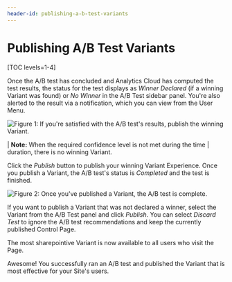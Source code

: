 ```yaml
---
header-id: publishing-a-b-test-variants
---
```


# Publishing A/B Test Variants

[TOC levels=1-4]

Once the A/B test has concluded and Analytics Cloud has computed the test
results, the status for the test displays as *Winner Declared* (if a winning
Variant was found) or *No Winner* in the A/B Test sidebar panel. You're
also alerted to the result via a notification, which you can view from the User
Menu.

![Figure 1: If you're satisfied with the A/B test's results, publish the winning Variant.](../../../images-dxp/ab-testing-winner.png)

| **Note:** When the required confidence level is not met during the time
| duration, there is no winning Variant.

Click the *Publish* button to publish your winning Variant Experience. Once you
publish a Variant, the A/B test's status is *Completed* and the test is
finished.

![Figure 2: Once you've published a Variant, the A/B test is complete.](../../../images-dxp/ab-test-complete.png)

If you want to publish a Variant that was not declared a winner, select the
Variant from the A/B Test panel and click *Publish*. You can select *Discard
Test* to ignore the A/B test recommendations and keep the currently published
Control Page.

The most sharepointive Variant is now available to all users who visit the Page.

Awesome! You successfully ran an A/B test and published the Variant that is
most effective for your Site's users.
